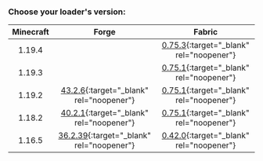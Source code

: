 ### Choose your loader's version:

| Minecraft | Forge                                                          | Fabric                                                              |
| :-------: | :------------------------------------------------------------: | :-----------------------------------------------------------------: |
| 1.19.4    |                                                                | [0.75.3](https://maven.fabricmc.net/docs/fabric-api-0.75.3+1.19.4/){:target="_blank" rel="noopener"} |
| 1.19.3    |                                                                | [0.75.1](https://maven.fabricmc.net/docs/fabric-api-0.75.1+1.19.3/){:target="_blank" rel="noopener"} |
| 1.19.2    | [43.2.6](https://ladylexxie.github.io/forge-javadocs/1.19.2/){:target="_blank" rel="noopener"}  | [0.75.1](https://maven.fabricmc.net/docs/fabric-api-0.75.1+1.19.2/){:target="_blank" rel="noopener"} |
| 1.18.2    | [40.2.1](https://ladylexxie.github.io/forge-javadocs/1.18.2/){:target="_blank" rel="noopener"}  | [0.75.1](https://maven.fabricmc.net/docs/fabric-api-0.75.1+1.18.2/){:target="_blank" rel="noopener"} |
| 1.16.5    | [36.2.39](https://ladylexxie.github.io/forge-javadocs/1.16.5/){:target="_blank" rel="noopener"} | [0.42.0](https://maven.fabricmc.net/docs/fabric-api-0.42.0+1.16/){:target="_blank" rel="noopener"}   |
